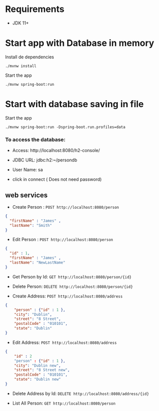 # Requirements 

- JDK 11+

# Start app with Database in memory

Install de dependencies
```shell
./mvnw install
```

Start the app
```shell
./mvnw spring-boot:run
```

# Start with database saving in file

Start the app
```shell
./mvnw spring-boot:run -Dspring-boot.run.profiles=data
```

### To access the database:
- Access: http://localhost:8080/h2-console/

- JDBC URL: jdbc:h2:~/persondb
- User Name: sa
- click in connect ( Does not need password)

## web services

- Create Person : ```POST http://localhost:8080/person```
```json
{ 
  "firstName" : "James" ,
  "lastName": "Smith"
}
```
- Edit Person : ```POST http://localhost:8080/person```
```json
{ 
  "id" : 1,
  "firstName" : "James" ,
  "lastName": "NewLastName"
}
```
- Get Person by Id: ```GET http://localhost:8080/person/{id}```

- Delete Person: ```DELETE http://localhost:8080/person/{id}```

- Create Address: ```POST http://localhost:8080/address```
```json
{
    "person" : {"id" : 1 },
    "city": "Dublin",
    "street": "8 Street",
    "postalCode" : "010101",
    "state": "Dublin"
}
```

- Edit Address: ```POST http://localhost:8080/address```
```json
{
    "id" : 2
    "person" : {"id" : 1 },
    "city": "Dublin new",
    "street": "8 Street new",
    "postalCode" : "010101",
    "state": "Dublin new"
}
```

- Delete Address by Id: ```DELETE http://localhost:8080/address/{id}```

- List All Person: ```GET http://localhost:8080/person```
